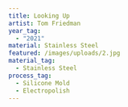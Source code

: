 ```yaml
---
title: Looking Up
artist: Tom Friedman
year_tag:
  - "2021"
material: Stainless Steel
featured: /images/uploads/2.jpg
material_tag:
  - Stainless Steel
process_tag:
  - Silicone Mold
  - Electropolish
---
```

